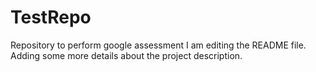 # TestRepo
Repository to perform google assessment
I am editing the README file. 
Adding some more details about the project description.
